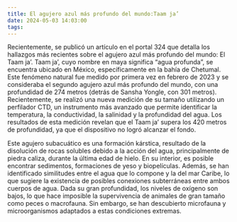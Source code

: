 ```yaml
---
title: El agujero azul más profundo del mundo:Taam ja’
date: 2024-05-03 14:03:00
tags:
---
```


Recientemente, se publicó un artículo en el portal 324 que detalla los hallazgos más recientes sobre el agujero azul más profundo del mundo: El Taam ja’. Taam ja’, cuyo nombre en maya significa “agua profunda”, se encuentra ubicado en México, específicamente en la bahía de Chetumal. Este fenómeno natural fue medido por primera vez en febrero de 2023 y se consideraba el segundo agujero azul más profundo del mundo, con una profundidad de 274 metros (detrás de Sansha Yongle, con 301 metros). Recientemente, se realizó una nueva medición de su tamaño utilizando un perfilador CTD, un instrumento más avanzado que permite identificar la temperatura, la conductividad, la salinidad y la profundidad del agua. Los resultados de esta medición revelan que el Taam ja’ supera los 420 metros de profundidad, ya que el dispositivo no logró alcanzar el fondo.

Este agujero subacuático es una formación kárstica, resultado de la disolución de rocas solubles debido a la acción del agua, principalmente de piedra caliza, durante la última edad de hielo. En su interior, es posible encontrar sedimentos, formaciones de yeso y biopelículas. Además, se han identificado similitudes entre el agua que lo compone y la del mar Caribe, lo que sugiere la existencia de posibles conexiones subterráneas entre ambos cuerpos de agua. Dada su gran profundidad, los niveles de oxígeno son bajos, lo que hace imposible la supervivencia de animales de gran tamaño como peces o macrofauna. Sin embargo, se han descubierto microfauna y microorganismos adaptados a estas condiciones extremas.